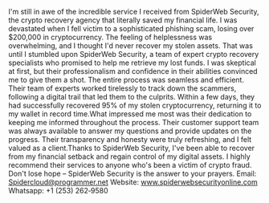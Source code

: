 
I'm still in awe of the incredible service I received from SpiderWeb Security, the crypto recovery agency that literally saved my financial life. I was devastated when I fell victim to a sophisticated phishing scam, losing over $200,000 in cryptocurrency. The feeling of helplessness was overwhelming, and I thought I'd never recover my stolen assets. That was until I stumbled upon SpiderWeb Security, a team of expert crypto recovery specialists who promised to help me retrieve my lost funds. I was skeptical at first, but their professionalism and confidence in their abilities convinced me to give them a shot.
The entire process was seamless and efficient. Their team of experts worked tirelessly to track down the scammers, following a digital trail that led them to the culprits. Within a few days, they had successfully recovered 95% of my stolen cryptocurrency, returning it to my wallet in record time.What impressed me most was their dedication to keeping me informed throughout the process. Their customer support team was always available to answer my questions and provide updates on the progress. Their transparency and honesty were truly refreshing, and I felt valued as a client.Thanks to SpiderWeb Security, I've been able to recover from my financial setback and regain control of my digital assets. I highly recommend their services to anyone who's been a victim of crypto fraud. Don't lose hope – SpiderWeb Security is the answer to your prayers.
Email:  Spidercloud@programmer.net
Website: www.spiderwebsecurityonline.com
Whatsapp: +1 (253) 262‑9580
